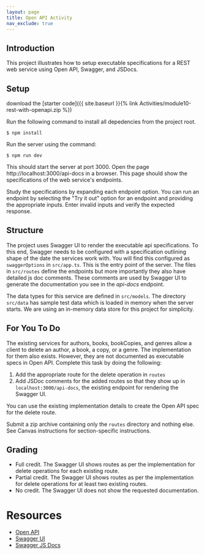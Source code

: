 ```yaml
---
layout: page
title: Open API Activity
nav_exclude: true
---
```


## Introduction

This project illustrates how to setup executable specifications for
a REST web service using Open API, Swagger, and JSDocs. 

## Setup 

download the [starter code]({{ site.baseurl }}{% link Activities/module10-rest-with-openapi.zip %})

Run the following command to install all depedencies from the project root.

`$ npm install`

Run the server using the command:

`$ npm run dev`

This should start the server at port 3000. Open the page http://localhost:3000/api-docs in a browser. This page should show the 
specifications of the web service's endpoints.

Study the specifications by expanding each endpoint option. 
You can run an endpoint by selecting the "Try it out" option for 
an endpoint and providing the appropriate inputs. Enter invalid inputs
and verify the expected response.

## Structure

The project uses Swagger UI to render the executable api specifications. 
To this end, Swagger needs to be configured with a specification outlining shape of the date the services work with. You will find 
this configured as `swaggerOptions` in `src/app.ts`. This is the entry point of the server. The files in `src/routes` define the endpoints but more importantly they also have detailed js doc comments. These comments are used by Swagger UI to generate the documentation you see in the _api-docs_ endpoint.

The data types for this service are defined in `src/models`. The
directory `src/data` has sample test data which is loaded in memory
when the server starts. We are using an in-memory data store for 
this project for simplicity.

## For You To Do

The existing services for authors, books, bookCopies, and genres
allow a client to delete an author, a book, a copy, or a genre. The implementation for them also exists. However, they are not documented as executable specs in Open API. Complete this task by doing the following:

1. Add the appropriate route for the delete operation in `routes`
2. Add JSDoc comments for the added routes so that they show up in `localhost:3000/api-docs`, the existing endpoint for rendering the Swagger UI.

You can use the existing implementation details to create the Open API spec for the delete route.

Submit a zip archive containing only the `routes` directory and nothing else. See Canvas instructions for section-specific instructions.

## Grading

- Full credit. The Swagger UI shows routes as per the implementation for delete operations for each existing route.
- Partial credit. The Swagger UI shows routes as per the implementation for delete operations for at least two existing routes. 
- No credit. The Swagger UI does not show the requested documentation.

# Resources

- [Open API](https://www.openapis.org/)
- [Swagger UI](https://swagger.io/tools/swagger-ui/)
- [Swagger JS Docs](https://www.npmjs.com/package/swagger-jsdoc)